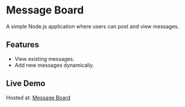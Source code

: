 # Message Board

A simple Node.js application where users can post and view messages.

## Features
- View existing messages.
- Add new messages dynamically.

## Live Demo
Hosted at: [Message Board](https://message-board-i9mt.onrender.com/)

